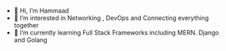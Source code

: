 - 👋 Hi, I’m Hammaad
- 👀 I’m interested in Networking , DevOps and Connecting everything together
- 🌱 I’m currently learning Full Stack Frameworks including MERN. Django and Golang

<!---
hammaadjam/hammaadjam is a ✨ special ✨ repository because its `README.md` (this file) appears on your GitHub profile.
You can click the Preview link to take a look at your changes.
--->
